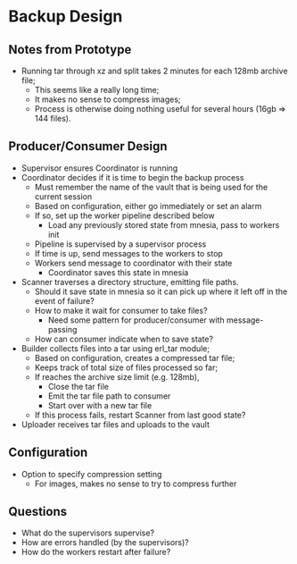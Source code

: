# Backup Design

## Notes from Prototype

* Running tar through xz and split takes 2 minutes for each 128mb archive file;
    * This seems like a really long time;
    * It makes no sense to compress images;
    * Process is otherwise doing nothing useful for several hours (16gb => 144 files).

## Producer/Consumer Design

* Supervisor ensures Coordinator is running
* Coordinator decides if it is time to begin the backup process
    * Must remember the name of the vault that is being used for the current session
    * Based on configuration, either go immediately or set an alarm
    * If so, set up the worker pipeline described below
        * Load any previously stored state from mnesia, pass to workers init
    * Pipeline is supervised by a supervisor process
    * If time is up, send messages to the workers to stop
    * Workers send message to coordinator with their state
        * Coordinator saves this state in mnesia
* Scanner traverses a directory structure, emitting file paths.
    * Should it save state in mnesia so it can pick up where it left off in the event of failure?
    * How to make it wait for consumer to take files?
        * Need some pattern for producer/consumer with message-passing
    * How can consumer indicate when to save state?
* Builder collects files into a tar using erl_tar module;
    * Based on configuration, creates a compressed tar file;
    * Keeps track of total size of files processed so far;
    * If reaches the archive size limit (e.g. 128mb),
        * Close the tar file
        * Emit the tar file path to consumer
        * Start over with a new tar file
    * If this process fails, restart Scanner from last good state?
* Uploader receives tar files and uploads to the vault

## Configuration

* Option to specify compression setting
    * For images, makes no sense to try to compress further

## Questions

* What do the supervisors supervise?
* How are errors handled (by the supervisors)?
* How do the workers restart after failure?
